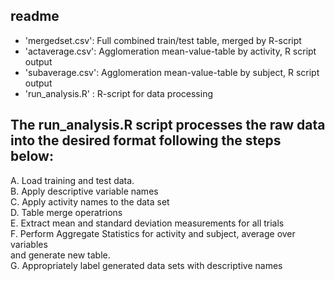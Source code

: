 ## readme

* 'mergedset.csv': Full combined train/test table, merged by R-script  
* 'actaverage.csv': Agglomeration mean-value-table by activity, R script output  
* 'subaverage.csv': Agglomeration mean-value-table by subject, R script output  
* 'run_analysis.R' : R-script for data processing  
## The run_analysis.R script processes the raw data into the desired format following the steps below:  

 A. Load training and test data.  
 B. Apply descriptive variable names  
 C. Apply activity names to the data set    
 D. Table merge operatrions  
 E. Extract mean and standard deviation measurements for all trials  
 F. Perform Aggregate Statistics for activity and subject, average over variables   
    and generate new table.  
 G. Appropriately label generated data sets with descriptive names  
